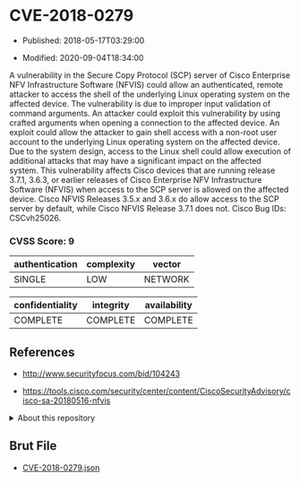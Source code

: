 # CVE-2018-0279

- Published: 2018-05-17T03:29:00

- Modified: 2020-09-04T18:34:00

A vulnerability in the Secure Copy Protocol (SCP) server of Cisco Enterprise NFV Infrastructure Software (NFVIS) could allow an authenticated, remote attacker to access the shell of the underlying Linux operating system on the affected device. The vulnerability is due to improper input validation of command arguments. An attacker could exploit this vulnerability by using crafted arguments when opening a connection to the affected device. An exploit could allow the attacker to gain shell access with a non-root user account to the underlying Linux operating system on the affected device. Due to the system design, access to the Linux shell could allow execution of additional attacks that may have a significant impact on the affected system. This vulnerability affects Cisco devices that are running release 3.7.1, 3.6.3, or earlier releases of Cisco Enterprise NFV Infrastructure Software (NFVIS) when access to the SCP server is allowed on the affected device. Cisco NFVIS Releases 3.5.x and 3.6.x do allow access to the SCP server by default, while Cisco NFVIS Release 3.7.1 does not. Cisco Bug IDs: CSCvh25026.

### CVSS Score: **9**

| authentication | complexity | vector |
| --- | --- | --- |
| SINGLE | LOW | NETWORK |

| confidentiality | integrity | availability |
| --- | --- | --- |
| COMPLETE | COMPLETE | COMPLETE |

## References

* http://www.securityfocus.com/bid/104243

* https://tools.cisco.com/security/center/content/CiscoSecurityAdvisory/cisco-sa-20180516-nfvis

<details>
<summary>About this repository</summary> 

  This repository is part of the project [Live Hack CVE](https://github.com/Live-Hack-CVE). Main website can be found [www.live-hack.org](https://www.live-hack.org) 
  
  Made by [Sn0wAlice](https://github.com/Sn0wAlice) for the people that care about security and need to have a feed of the latest CVEs. Hope you enjoy it, don't forget to star the repo and follow me on [Twitter](https://twitter.com/Sn0wAlice) and [Github](https://github.com/Sn0wAlice). And that is my [personnal website](https://www.alice-snow.me/)

  - [Home Page](https://github.com/Live-Hack-CVE)
  - [Framework](https://github.com/Live-Hack-CVE/cve-framework)
  - [CVE database](https://github.com/Live-Hack-CVE/full_database)
  - [Changelog](https://github.com/Live-Hack-CVE/Changelog)
</details>

## Brut File

* [CVE-2018-0279.json](https://raw.githubusercontent.com/Live-Hack-CVE/full_database/main/cves/2018/CVE-2018-0279.json)

